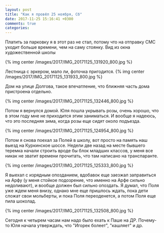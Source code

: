 ```yaml
---
layout: post
title: "Как я провёл 25 ноября, Сб"
date: 2017-11-25 15:16:41 +0300
comments: true
categories: 
---
```

Платить за парковку я в этот раз не стал, потому что на отправку СМС уходит больше времени, чем на саму стоянку. Вид из окна художественной школы

{% img center /images/2017/IMG_20171125_131920_800.jpg %}

Лестница с эркером, мало ли, фоточка пригодится.
{% img center /images/2017/IMG_20171125_131933_800.jpg %}

Дом на улице Долгова, такое впечатление, что ближняя часть дома пристроена отдельно.

{% img center /images/2017/IMG_20171125_132446_800.jpg %}

Потом я вернулся домой. Юля пошла укрывать розы, очень хорошо, что в этом году мне не приходится этим заниматься. И вообще я надеюсь, что это последняя зима, когда розы еще сидят около подъезда. 

{% img center /images/2017/IMG_20171125_124954_800.jpg %}

Потом я снова поехал за Полей в школу, вот просто на память наш выезд на Куркинское шоссе. Недели две назад на месте бывшего теремка начали строить вроде бы блок младших классов, у меня все никак не зватит времени прочитать, что там написано на транспаранте.

{% img center /images/2017/IMG_20171125_125333_800.jpg %}

Я выехал с изрядным опозданием, вдобавок еще заезжал заправиться на Арфу (у меня стойкое подозрение, что именно на Арфе сильно недоливают), и вообще должен был сильно опоздать. Я думал, что Поля уже ждем меня внизу, однако мне еще пришлось ждать, пока дети сложат свои мольберты, и пока Поля переоденется, а потом Поля еще пила шоколад.

{% img center /images/2017/IMG_20171125_132508_800.jpg %}

Сегодня к четырем часам нам надо было ехать к Паше на ДР. Почему-то Юля начала утверждать, что "Игорек болеет", "кашляет" и др.
